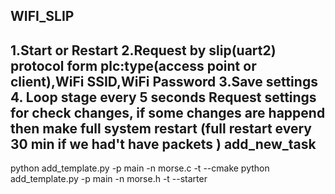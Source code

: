 WIFI_SLIP 
---------
1.Start or Restart
2.Request by slip(uart2) protocol form plc:type(access point or client),WiFi SSID,WiFi Password
3.Save settings
4. Loop stage every 5 seconds
    Request settings for check changes, if some changes are happend then make full system restart
    (full restart every 30 min if we had't have packets )
add_new_task
------------
python add_template.py -p main -n morse.c -t --cmake
python add_template.py -p main -n morse.h -t --starter    
